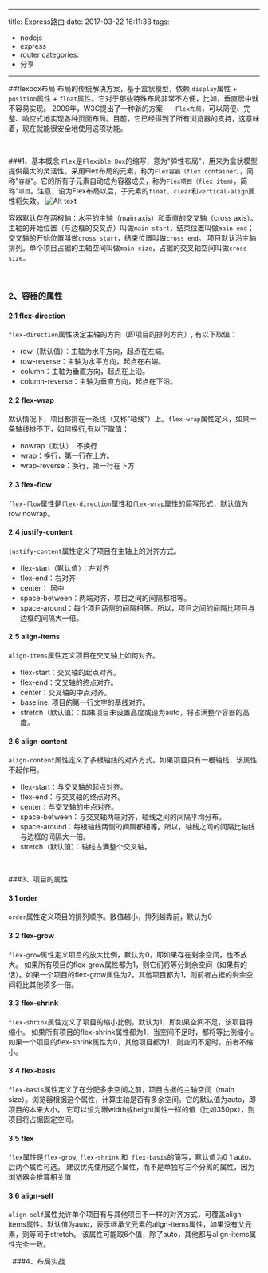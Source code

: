 
---
title: Express路由
date: 2017-03-22 16:11:33
tags: 
- nodejs
- express
- router
categories: 
- 分享
---

##flexbox布局
布局的传统解决方案，基于盒状模型，依赖 `display`属性 + `position`属性 + `float`属性。它对于那些特殊布局非常不方便，比如，垂直居中就不容易实现。
2009年，W3C提出了一种新的方案----`Flex布局`，可以简便、完整、响应式地实现各种页面布局。目前，它已经得到了所有浏览器的支持，这意味着，现在就能很安全地使用这项功能。


&nbsp;

<!-- more -->

###1、基本概念
`Flex`是`Flexible Box`的缩写，意为"弹性布局"，用来为盒状模型提供最大的灵活性。采用Flex布局的元素，称为`Flex容器（flex container）`，简称"`容器`"。它的所有子元素自动成为容器成员，称为`Flex项目（flex item）`，简称"`项目`。注意，设为Flex布局以后，子元素的`float`、`clear`和`vertical-align`属性将失效。
![Alt text](./666E]WQ0W82E~Q~2$SU`Y9T.png)

容器默认存在两根轴：水平的主轴（main axis）和垂直的交叉轴（cross axis）。主轴的开始位置（与边框的交叉点）叫做`main start`，结束位置叫做`main end`；交叉轴的开始位置叫做`cross start`，结束位置叫做`cross end`。
项目默认沿主轴排列。单个项目占据的主轴空间叫做`main size`，占据的交叉轴空间叫做`cross size`。

&nbsp;
### 2、容器的属性

#### 2.1 flex-direction
`flex-direction`属性决定主轴的方向（即项目的排列方向）, 有以下取值：
-	row（默认值）：主轴为水平方向，起点在左端。
-	row-reverse：主轴为水平方向，起点在右端。
-	column：主轴为垂直方向，起点在上沿。
-	column-reverse：主轴为垂直方向，起点在下沿。
#### 2.2 flex-wrap
默认情况下，项目都排在一条线（又称"轴线"）上。`flex-wrap`属性定义，如果一条轴线排不下，如何换行,有以下取值：
-	nowrap（默认）：不换行
-	wrap：换行，第一行在上方。
-	wrap-reverse：换行，第一行在下方
#### 2.3 flex-flow
`flex-flow`属性是`flex-direction`属性和`flex-wrap`属性的简写形式，默认值为row nowrap。
#### 2.4 justify-content
`justify-content`属性定义了项目在主轴上的对齐方式。
-	flex-start（默认值）：左对齐
-	flex-end：右对齐
-	center： 居中
-	space-between：两端对齐，项目之间的间隔都相等。
-	space-around：每个项目两侧的间隔相等。所以，项目之间的间隔比项目与边框的间隔大一倍。
#### 2.5 align-items
`align-items`属性定义项目在交叉轴上如何对齐。
-	flex-start：交叉轴的起点对齐。
-	flex-end：交叉轴的终点对齐。
-	center：交叉轴的中点对齐。
-	baseline: 项目的第一行文字的基线对齐。
-	stretch（默认值）：如果项目未设置高度或设为auto，将占满整个容器的高度。
#### 2.6 align-content
`align-content`属性定义了多根轴线的对齐方式。如果项目只有一根轴线，该属性不起作用。
-	flex-start：与交叉轴的起点对齐。
-	flex-end：与交叉轴的终点对齐。
-	center：与交叉轴的中点对齐。
-	space-between：与交叉轴两端对齐，轴线之间的间隔平均分布。
-	space-around：每根轴线两侧的间隔都相等。所以，轴线之间的间隔比轴线与边框的间隔大一倍。
-	stretch（默认值）：轴线占满整个交叉轴。

&nbsp;

###3、项目的属性
#### 3.1 order
`order`属性定义项目的排列顺序。数值越小，排列越靠前，默认为0
#### 3.2 flex-grow
`flex-grow`属性定义项目的放大比例，默认为0，即如果存在剩余空间，也不放大。
如果所有项目的flex-grow属性都为1，则它们将等分剩余空间（如果有的话）。如果一个项目的flex-grow属性为2，其他项目都为1，则前者占据的剩余空间将比其他项多一倍。
#### 3.3 flex-shrink
`flex-shrink`属性定义了项目的缩小比例，默认为1，即如果空间不足，该项目将缩小。
如果所有项目的flex-shrink属性都为1，当空间不足时，都将等比例缩小。如果一个项目的flex-shrink属性为0，其他项目都为1，则空间不足时，前者不缩小。
#### 3.4 flex-basis
`flex-basis`属性定义了在分配多余空间之前，项目占据的主轴空间（main size）。浏览器根据这个属性，计算主轴是否有多余空间。它的默认值为auto，即项目的本来大小。
它可以设为跟width或height属性一样的值（比如350px），则项目将占据固定空间。
#### 3.5 flex
`flex`属性是`flex-grow`, `flex-shrink` 和` flex-basis`的简写，默认值为0 1 auto。后两个属性可选。
建议优先使用这个属性，而不是单独写三个分离的属性，因为浏览器会推算相关值
#### 3.6 align-self
`align-self`属性允许单个项目有与其他项目不一样的对齐方式，可覆盖align-items属性。默认值为auto，表示继承父元素的align-items属性，如果没有父元素，则等同于stretch。
该属性可能取6个值，除了auto，其他都与align-items属性完全一致。

&nbsp;
###4、布局实战
